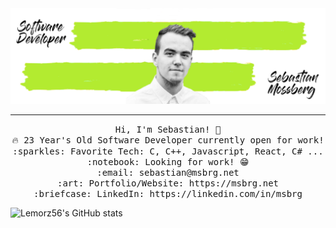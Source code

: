 <img src="https://raw.githubusercontent.com/Lemorz56/Lemorz56/master/banner-git.png"/>
 <hr></hr>
<p align="center">
  <samp>
    Hi, I'm Sebastian! 👋 <br>
    🔥 23 Year's Old Software Developer currently open for work!  <br>
    :sparkles: Favorite Tech: C, C++, Javascript, React, C# ... <br>
    :notebook: Looking for work! 😁 <br>
    :email:	sebastian@msbrg.net <br>
    :art: Portfolio/Website: https://msbrg.net <br>
    :briefcase: LinkedIn: https://linkedin.com/in/msbrg <br>
  </samp>
</p>

![Lemorz56's GitHub stats](https://github-readme-stats.vercel.app/api?username=Lemorz56&show_icons=true&theme=synthwave)

